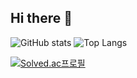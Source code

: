 ## Hi there 👋

<!--
**austin-personal/austin-personal** is a ✨ _special_ ✨ repository because its `README.md` (this file) appears on your GitHub profile.

Here are some ideas to get you started:

- 🔭 I’m currently working on ...
- 🌱 I’m currently learning ...
- 👯 I’m looking to collaborate on ...
- 🤔 I’m looking for help with ...
- 💬 Ask me about ...
- 📫 How to reach me: ...
- 😄 Pronouns: ...
- ⚡ Fun fact: ...
-->
![GitHub stats](https://github-readme-stats.vercel.app/api?username=austin-personal&show_icons=true&theme=radical) ![Top Langs](https://github-readme-stats.vercel.app/api/top-langs/?username=austin-personal)



[![Solved.ac프로필](http://mazassumnida.wtf/api/v2/generate_badge?boj=tjralsrla)](https://solved.ac/tjralsrla)

